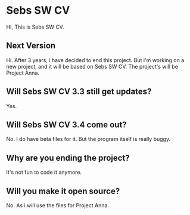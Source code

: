 # Sebs SW CV
HI, This is Sebs SW CV.

## Next Version
Hi. After 3 years, i have decided to end this project. But i'm working on a new project, and it will be based on Sebs SW CV. The project's will be Project Anna.

## Will Sebs SW CV 3.3 still get updates?

Yes.

## Will Sebs SW CV 3.4 come out?

No. I do have beta files for it. But the program itself is really buggy.

## Why are you ending the project?

It's not fun to code it anymore.

## Will you make it open source?

No. As i will use the files for Project Anna.
